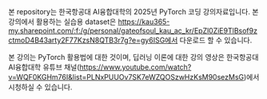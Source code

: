본 repository는 한국항공대 AI융합대학의 2025년 PyTorch 코딩 강의자료입니다. 
본 강의에서 활용하는 실습용 dataset은 https://kau365-my.sharepoint.com/:f:/g/personal/gateofsoul_kau_ac_kr/EpZl0ZiE9TlBsof9zctmoD4B43arty2F77KzsN8QTB3r7g?e=gy6ISG에서 다운로드 할 수 있습니다.

본 강의는 PyTorch 활용법에 대한 것이며, 딥러닝 이론에 대한 강의 영상은 한국항공대 AI융합대학 유튜브 채널(https://www.youtube.com/watch?v=WQF0KGHm76I&list=PLNxPUUOv7SK7eWZQOSzwHzKsM90sezMsG)에서 시청하실 수 있습니다.
